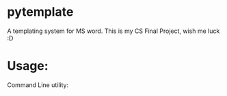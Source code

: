 # pytemplate
A templating system for MS word. This is my CS Final Project, wish me luck :D


# Usage:
Command Line utility:


```

